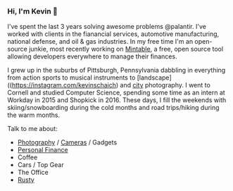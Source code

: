### Hi, I'm Kevin 👋

I've spent the last 3 years solving awesome problems @palantir. I've worked with clients in the fianancial services, automotive manufacturing, national defense, and oil & gas industries. In my free time I'm an open-source junkie, most recently working on [Mintable](https://github.com/kevinschaich/mintable), a free, open source tool allowing developers everywhere to manage their finances.

I grew up in the suburbs of Pittsburgh, Pennsylvania dabbling in everything from action sports to musical instruments to [landscape]((https://instagram.com/kevinschaich) and [city](https://instagram.com/skyline.patrol) photography. I went to Cornell and studied Computer Science, spending some time as an intern at Workday in 2015 and Shopkick in 2016. These days, I fill the weekends with skiing/snowboarding during the cold months and road trips/hiking during the warm months.

Talk to me about:

- [Photography](https://instagram.com/kevinschaich) / [Cameras](https://instagram.com/kevinschaich) / Gadgets
- [Personal Finance](https://github.com/kevinschaich/mintable)
- Coffee
- Cars / Top Gear
- The Office
- [Rusty](https://kevinschaich.io/rusty.jpg)
